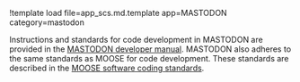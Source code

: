 !template load file=app_scs.md.template app=MASTODON category=mastodon

Instructions and standards for code development in MASTODON are provided in the [MASTODON developer manual](manuals/developer/index.md). MASTODON also adheres to the same standards as MOOSE for code development. These standards are described in the [MOOSE software coding standards](sqa/framework_scs.md).
